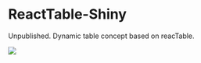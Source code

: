 # ReactTable-Shiny
Unpublished. Dynamic table concept based on reacTable.

![](https://www.dropbox.com/s/tunew5d2dyfezp4/react.gif?raw=1)
